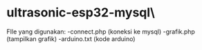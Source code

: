 # ultrasonic-esp32-mysql\

FIle yang digunakan:
-connect.php (koneksi ke mysql)
-grafik.php (tampilkan grafik)
-arduino.txt (kode arduino)
